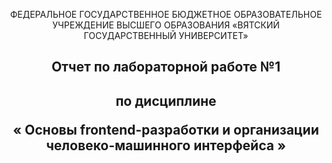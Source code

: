 <p align="center"> ФЕДЕРАЛЬНОЕ ГОСУДАРСТВЕННОЕ БЮДЖЕТНОЕ ОБРАЗОВАТЕЛЬНОЕ УЧРЕЖДЕНИЕ ВЫСШЕГО ОБРАЗОВАНИЯ             
«ВЯТСКИЙ ГОСУДАРСТВЕННЫЙ УНИВЕРСИТЕТ»<p>

<h2 align="center"> Отчет по лабораторной работе №1 <h2>
  
  
<p align="center">по дисциплине<p>
  
  
<p align="center">&laquo Основы frontend-разработки и организации человеко-машинного интерфейса &raquo<p>
